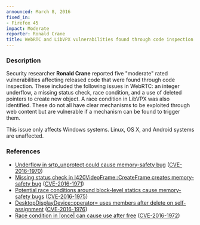 ```yaml
---
announced: March 8, 2016
fixed_in:
- Firefox 45
impact: Moderate
reporter: Ronald Crane
title: WebRTC and LibVPX vulnerabilities found through code inspection
---
```


<h3>Description</h3>

<p>Security researcher <strong>Ronald Crane</strong> reported five "moderate" rated
vulnerabilities affecting released code that were found through code inspection. These
included the following issues in WebRTC: an integer underflow, a missing status check,
race condition, and a use of deleted pointers to create new object. A race condition in
LibVPX was also identified. These do not all have clear mechanisms to be exploited through
web content but are vulnerable if a mechanism can be found to trigger them.</p>

<p class="note">This issue only affects Windows systems. Linux, OS X, and Android systems are unaffected.</p>

<h3>References</h3>

<ul>
  <li><a href="https://bugzilla.mozilla.org/show_bug.cgi?id=1216837">
       Underflow in srtp_unprotect could cause memory-safety bug</a>
(<a href="http://cve.mitre.org/cgi-bin/cvename.cgi?name=CVE-2016-1970"
class="ex-ref">CVE-2016-1970</a>)</li>
  <li><a href="https://bugzilla.mozilla.org/show_bug.cgi?id=1217663">
       Missing status check in I420VideoFrame::CreateFrame creates memory-safety bug</a>
(<a href="http://cve.mitre.org/cgi-bin/cvename.cgi?name=CVE-2016-1971"
class="ex-ref">CVE-2016-1971</a>)</li>
  <li><a href="https://bugzilla.mozilla.org/show_bug.cgi?id=1230768">
       Potential race conditions around block-level statics cause memory-safety bugs</a>
(<a href="http://cve.mitre.org/cgi-bin/cvename.cgi?name=CVE-2016-1975"
class="ex-ref">CVE-2016-1975</a>)</li>
  <li><a href="https://bugzilla.mozilla.org/show_bug.cgi?id=1176340">
       DesktopDisplayDevice::operator= uses members after delete on self-assignment</a>
(<a href="http://cve.mitre.org/cgi-bin/cvename.cgi?name=CVE-2016-1976"
class="ex-ref">CVE-2016-1976</a>)</li>
  <li><a href="https://bugzilla.mozilla.org/show_bug.cgi?id=1218124">
       Race condition in |once| can cause use after free</a>
(<a href="http://cve.mitre.org/cgi-bin/cvename.cgi?name=CVE-2016-1972"
class="ex-ref">CVE-2016-1972</a>)</li>
</ul>

